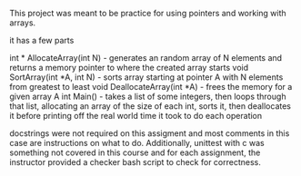 This project was meant to be practice for using pointers and working with arrays.

it has a few parts

int * AllocateArray(int N) - generates an random array of N elements and returns a memory pointer to where the created array starts
void SortArray(int *A, int N) - sorts array starting at pointer A with N elements from greatest to least
void DeallocateArray(int *A) - frees the memory for a given array A
int Main() - takes a list of some integers, then loops through that list, allocating an array of the size of each int, sorts it, then deallocates it before printing off the real world time it took to do each operation


docstrings were not required on this assigment and most comments in this case are instructions on what to do.
Additionally, unittest with c was something not covered in this course and for each assignment,
the instructor provided a checker bash script to check for correctness. 
